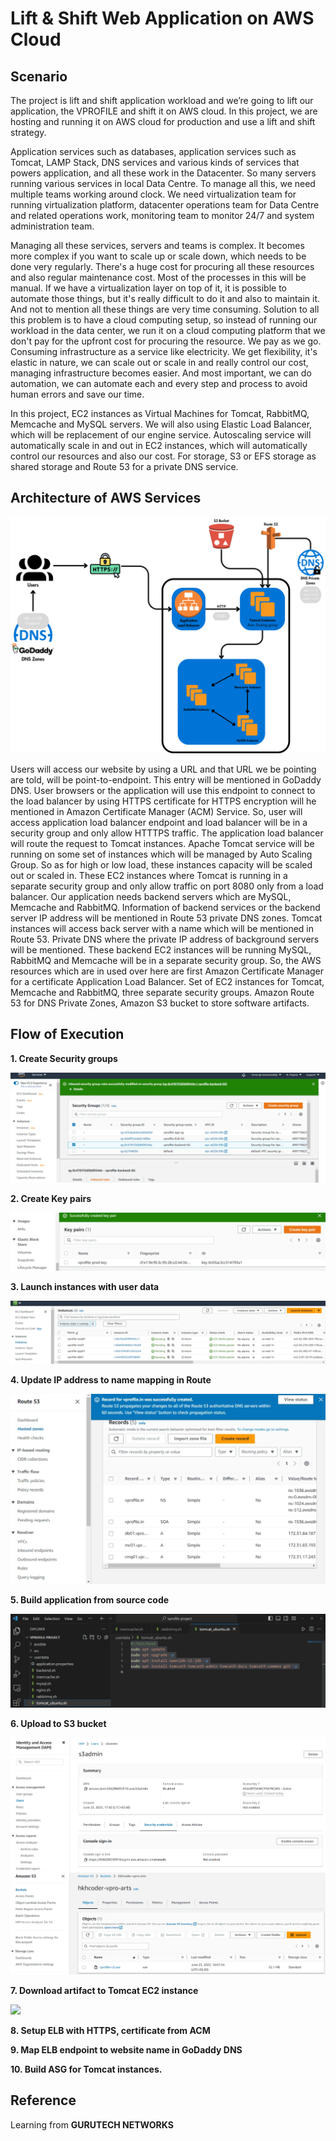 # Lift & Shift Web Application on AWS Cloud
<h2>Scenario</h2>
<p>
The project is lift and shift application workload and we’re going to lift our application, the VPROFILE and shift it on AWS cloud. In this project, we are hosting and running it on AWS cloud for production and use a lift and shift strategy. 

Application services such as databases, application services such as Tomcat, LAMP Stack, DNS services and various kinds of services that powers application, and all these work in the Datacenter. So many servers running various services in local Data Centre. To manage all this, we need multiple teams working around clock. We need virtualization team for running virtualization platform, datacenter operations team for Data Centre and related operations work, monitoring team to monitor 24/7 and system administration team.

Managing all these services, servers and teams is complex. It becomes more complex if you want to scale up or scale down, which needs to be done very regularly. There's a huge cost for procuring all these resources and also regular maintenance cost. Most of the processes in this will be manual. If we have a virtualization layer on top of it, it is possible to automate those things, but it's really difficult to do it and also to maintain it. And not to mention all these things are very time consuming. Solution to all this problem is to have a cloud computing setup, so instead of running our workload in the data center, we run it on a cloud computing platform that we don't pay for the upfront cost for procuring the resource. We pay as we go. Consuming infrastructure as a service like electricity. We get flexibility, it's elastic in nature, we can scale out or scale in and really control our cost, managing infrastructure becomes easier. And most important, we can do automation, we can automate each and every step and process to avoid human errors and save our time.

In this project, EC2 instances as Virtual Machines for Tomcat, RabbitMQ, Memcache and MySQL servers. We will also using Elastic Load Balancer, which will be replacement of our engine service. Autoscaling service will automatically scale in and out in EC2 instances, which will automatically control our resources and also our cost. For storage, S3 or EFS storage as shared storage and Route 53 for a private DNS service. 

</p>

<h2>Architecture of AWS Services</h2>
 <img src="https://github.com/Jackiedee1223/CloudDevOps-1/blob/main/images/Arch.png">
<p>
Users will access our website by using a URL and that URL we be pointing are told, will be point-to-endpoint. This entry will be mentioned in GoDaddy DNS. User browsers or the application will use this endpoint to connect to the load balancer by using HTTPS certificate for HTTPS encryption will he mentioned in Amazon Certificate Manager (ACM) Service. So, user will access application load balancer endpoint and load balancer will be in a security group and only allow HTTTPS traffic. The application load balancer will route the request to Tomcat instances. Apache Tomcat service will be running on some set of instances which will be managed by Auto Scaling Group. So as for high or low load, these instances capacity will be scaled out or scaled in. These EC2 instances where Tomcat is running in a separate security group and only allow traffic on port 8080 only from a load balancer. Our application needs backend servers which are MySQL, Memcache and RabbitMQ. Information of backend services or the backend server IP address will be mentioned in Route 53 private DNS zones. Tomcat instances will access back server with a name which will be mentioned in Route 53. Private DNS where the private IP address of background servers will be mentioned. These backend EC2 instances will be running MySQL, RabbitMQ and Memcache will be in a separate security group. So, the AWS resources which are in used over here are first Amazon Certificate Manager for a certificate Application Load Balancer. Set of EC2 instances for Tomcat, Memcache and RabbitMQ, three separate security groups. Amazon Route 53 for DNS Private Zones, Amazon S3 bucket to store software artifacts.
</p>

<h2>Flow of Execution</h2>

<b>1.	Create Security groups</b>
 <p><img src="https://github.com/Jackiedee1223/CloudDevOps-1/blob/main/images/SGs.png"></p>
<b>2.	Create Key pairs</b>
 <p><img src="https://github.com/Jackiedee1223/CloudDevOps-1/blob/main/images/Kps.png"></p>
<b>3.	Launch instances with user data</b>
 <p><img src="https://github.com/Jackiedee1223/CloudDevOps-1/blob/main/images/Instances.png"></p>
<b>4.	Update IP address to name mapping in Route </b>
 <p><img src="https://github.com/Jackiedee1223/CloudDevOps-1/blob/main/images/Route53.png"></p>
<b>5.	Build application from source code</b>
 <p><img src="https://github.com/Jackiedee1223/CloudDevOps-1/blob/main/images/VScode.png"></p>
<b>6.	Upload to S3 bucket</b>
 <p>
  <img src="https://github.com/Jackiedee1223/CloudDevOps-1/blob/main/images/IAM.png">
  <img src="https://github.com/Jackiedee1223/CloudDevOps-1/blob/main/images/S3.png">
 </p>
<b>7.	Download artifact to Tomcat EC2 instance</b>
  <p><img src="https://github.com/Jackiedee1223/CloudDevOps-1/blob/main/images/Artifact.png"></p>
<b>8.	Setup ELB with HTTPS, certificate from ACM</b>
 <p></p>
<b>9.	Map ELB endpoint to website name in GoDaddy DNS</b>
 <p></p>
<b>10.	Build ASG for Tomcat instances.</b>
 <p></p>















<h2>Reference</h2>
<p>Learning from <b>GURUTECH NETWORKS</b> </p>


